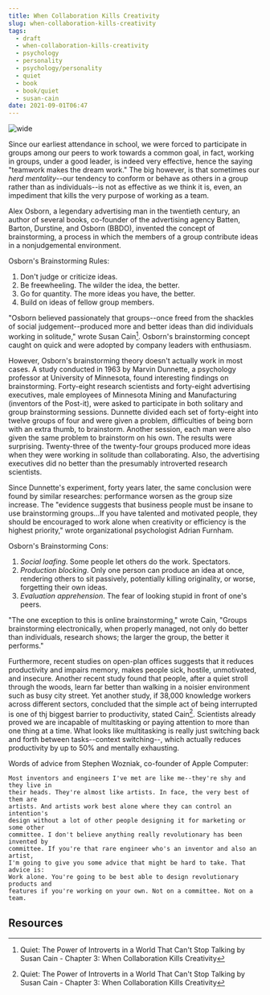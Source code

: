 ```yaml
---
title: When Collaboration Kills Creativity
slug: when-collaboration-kills-creativity
tags:
  - draft
  - when-collaboration-kills-creativity
  - psychology
  - personality
  - psychology/personality
  - quiet
  - book
  - book/quiet
  - susan-cain
date: 2021-09-01T06:47
---
```



![wide](https://p0.pxfuel.com/preview/427/453/229/action-african-american-agreement-american.jpg "image from Pxfuel (cc)")

Since our earliest attendance in school, we were forced to participate in groups
among our peers to work towards a common goal, in fact, working in groups, under
a good leader, is indeed very effective, hence the saying "teamwork makes the
dream work." The big however, is that sometimes our _herd mentality_--our
tendency to conform or behave as others in a group rather than as
individuals--is not as effective as we think it is, even, an impediment that
kills the very purpose of working as a team.

Alex Osborn, a legendary advertising man in the twentieth century, an author of
several books, co-founder of the advertising agency Batten, Barton, Durstine,
and Osborn (BBDO), invented the concept of brainstorming, a process in which the
members of a group contribute ideas in a nonjudgemental environment.

Osborn's Brainstorming Rules:

1. Don't judge or criticize ideas.
2. Be freewheeling. The wilder the idea, the better.
3. Go for quantity. The more ideas you have, the better.
4. Build on ideas of fellow group members.

"Osborn believed passionately that groups--once freed from the shackles of
social judgement--produced more and better ideas than did individuals working in
solitude," wrote Susan Cain[^1]. Osborn's brainstorming concept caught on quick
and were adopted by company leaders with enthusiasm.

However, Osborn's brainstorming theory doesn't actually work in most cases.
A study conducted in 1963 by Marvin Dunnette, a psychology professor at
University of Minnesota, found interesting findings on brainstorming.
Forty-eight research scientists and forty-eight advertising executives, male
employees of Minnesota Mining and Manufacturing (inventors of the Post-it), were
asked to participate in both solitary and group brainstorming sessions. Dunnette
divided each set of forty-eight into twelve groups of four and were given
a problem, difficulties of being born with an extra thumb, to brainstorm.
Another session, each man were also given the same problem to brainstorm on his
own. The results were surprising. Twenty-three of the twenty-four groups
produced more ideas when they were working in solitude than collaborating. Also,
the advertising executives did no better than the presumably introverted
research scientists.

Since Dunnette's experiment, forty years later, the same conclusion were found
by similar researches: performance worsen as the group size increase. The
"evidence suggests that business people must be insane to use brainstorming
groups...If you have talented and motivated people, they should be encouraged to
work alone when creativity or efficiency is the highest priority," wrote
organizational psychologist Adrian Furnham.

Osborn's Brainstorming Cons:

1. _Social loafing_. Some people let others do the work. Spectators.
2. _Production blocking_. Only one person can produce an idea at once, rendering
   others to sit passively, potentially killing originality, or worse,
   forgetting their own ideas.
3. _Evaluation apprehension_. The fear of looking stupid in front of one's
   peers.

"The one exception to this is online brainstorming," wrote Cain, "Groups
brainstorming electronically, when properly managed, not only do better than
individuals, research shows; the larger the group, the better it performs."

Furthermore, recent studies on open-plan offices suggests that it reduces
productivity and impairs memory, makes people sick, hostile, unmotivated, and
insecure. Another recent study found that people, after a quiet stroll through
the woods, learn far better than walking in a noisier environment such as busy
city street. Yet another study, if 38,000 knowledge workers across different
sectors, concluded that the simple act of being interrupted is one of thj
biggest barrier to productivity, stated Cain[^1]. Scientists already proved we
are incapable of multitasking or paying attention to more than one thing at
a time. What looks like multitasking is really just switching back and forth
between tasks--context switching--, which actually reduces productivity by up to
50% and mentally exhausting.

Words of advice from Stephen Wozniak, co-founder of Apple Computer:

```
Most inventors and engineers I've met are like me--they're shy and they live in
their heads. They're almost like artists. In face, the very best of them are
artists. And artists work best alone where they can control an intention's
design without a lot of other people designing it for marketing or some other
committee. I don't believe anything really revolutionary has been invented by
committee. If you're that rare engineer who's an inventor and also an artist,
I'm going to give you some advice that might be hard to take. That advice is:
Work alone. You're going to be best able to design revolutionary products and
features if you're working on your own. Not on a committee. Not on a team.
```

## Resources

[^1]: Quiet: The Power of Introverts in a World That Can't Stop Talking by Susan Cain - Chapter 3: When Collaboration Kills Creativity

